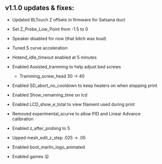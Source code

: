 ## v1.1.0 updates & fixes:
  - Updated BLTouch Z offsets in firmware for Satsana duct
  
  - Set Z_Probe_Low_Point from -1.5 to 0
  
  - Speaker disabled for now (that bitch was loud)
  
  - Tuned S curve acceleration
  
  - Hotend_idle_timeout enabled at 5 minutes
  
  - Enabled Assisted_tramming to help adjust bed screws
    - Tramming_screw_head 30 -> 40
    
  - Enabled SD_abort_no_cooldown to keep heaters on when stopping print
  
  - Enabled Show_remaining_time on lcd
  
  - Enabled LCD_show_e_total to view filament used during print
  
  - Removed experimental_scurve to allow PID and Linear Advance calibration
  
  - Enabled z_after_probing to 5
  
  - Upped mesh_edit_z_step .025 -> .05
  
  - Enabled boot_marlin_logo_animated
  
  - Enabled games :open_mouth:
	

	

